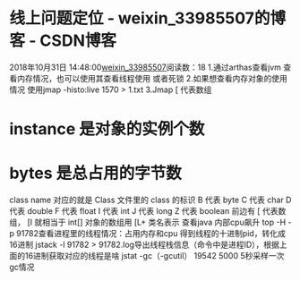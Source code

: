 # 线上问题定位 - weixin_33985507的博客 - CSDN博客
2018年10月31日 14:48:00[weixin_33985507](https://me.csdn.net/weixin_33985507)阅读数：18
1.通过arthas查看jvm 查看内存情况，也可以使用其查看线程使用 或者死锁
2.如果想查看内存对象的使用情况 使用jmap -histo:live 1570 > 1.txt
3.Jmap [ 代表数组
# instance 是对象的实例个数
# bytes 是总占用的字节数
class name 对应的就是 Class 文件里的 class 的标识
B 代表 byte
C 代表 char
D 代表 double
F 代表 float
I 代表 int
J 代表 long
Z 代表 boolean
前边有 [ 代表数组， [I 就相当于 int[]
对象的数组用 [L+ 类名表示
查看java 内部cpu飙升
top -H -p 91782查看进程里的线程情况：占用内存和cpu
得到线程的十进制pid，转化成16进制
jstack -l 91782 > 91782.log导出线程栈信息（命令中是进程ID），根据上面的16进制获取对应的线程是啥
jstat -gc（-gcutil）  19542 5000 5秒采样一次gc情况

